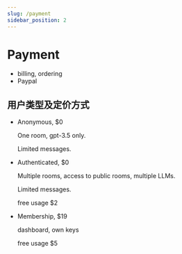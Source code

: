 ```yaml
---
slug: /payment
sidebar_position: 2
---
```


# Payment

- billing, ordering
- Paypal


## 用户类型及定价方式

- Anonymous, $0

  One room, gpt-3.5 only.

  Limited messages.

- Authenticated, $0

  Multiple rooms, access to public rooms, multiple LLMs.

  Limited messages.

  free usage $2

- Membership, $19

  dashboard, own keys

  free usage $5



